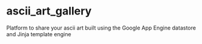 # ascii_art_gallery
Platform to share your ascii art built using  the Google App Engine datastore and Jinja template engine
